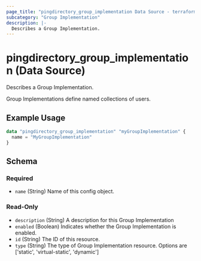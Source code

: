 ```yaml
---
page_title: "pingdirectory_group_implementation Data Source - terraform-provider-pingdirectory"
subcategory: "Group Implementation"
description: |-
  Describes a Group Implementation.
---
```


# pingdirectory_group_implementation (Data Source)

Describes a Group Implementation.

Group Implementations define named collections of users.

## Example Usage

```terraform
data "pingdirectory_group_implementation" "myGroupImplementation" {
  name = "MyGroupImplementation"
}
```

<!-- schema generated by tfplugindocs -->
## Schema

### Required

- `name` (String) Name of this config object.

### Read-Only

- `description` (String) A description for this Group Implementation
- `enabled` (Boolean) Indicates whether the Group Implementation is enabled.
- `id` (String) The ID of this resource.
- `type` (String) The type of Group Implementation resource. Options are ['static', 'virtual-static', 'dynamic']

